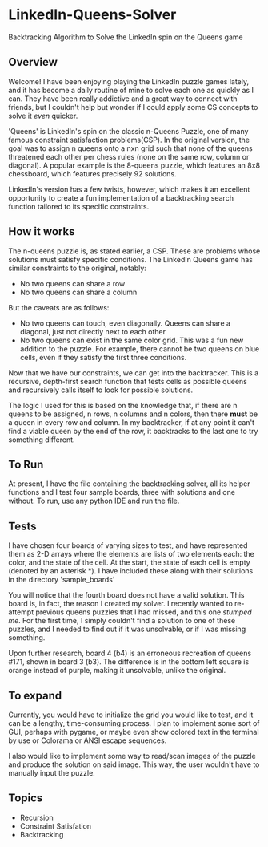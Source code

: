 # LinkedIn-Queens-Solver
Backtracking Algorithm to Solve the LinkedIn spin on the Queens game

## Overview
Welcome! I have been enjoying playing the LinkedIn puzzle games lately, and it has become a daily routine of mine to solve each one as quickly as I can. They have been really addictive and a great way to connect with friends, but I couldn't help but wonder if I could apply some CS concepts to solve it *even* quicker.

'Queens' is LinkedIn's spin on the classic n-Queens Puzzle, one of many famous constraint satisfaction problems(CSP). In the original version, the goal was to assign n queens onto a nxn grid such that none of the queens threatened each other per chess rules (none on the same row, column or diagonal). A popular example is the 8-queens puzzle, which features an 8x8 chessboard, which features precisely 92 solutions.

LinkedIn's version has a few twists, however, which makes it an excellent opportunity to create a fun implementation of a backtracking search function tailored to its specific constraints.

## How it works
The n-queens puzzle is, as stated earlier, a CSP. These are problems whose solutions must satisfy specific conditions. The LinkedIn Queens game has similar constraints to the original, notably:

- No two queens can share a row
- No two queens can share a column

But the caveats are as follows:

- No two queens can touch, even diagonally. Queens can share a diagonal, just not directly next to each other
- No two queens can exist in the same color grid. This was a fun new addition to the puzzle. For example, there cannot be two queens on blue cells, even if they satisfy the first three conditions.

Now that we have our constraints, we can get into the backtracker. This is a recursive, depth-first search function that tests cells as possible queens and recursively calls itself to look for possible solutions. 

The logic I used for this is based on the knowledge that, if there are n queens to be assigned, n rows, n columns and n colors, then there **must** be a queen in every row and column. In my backtracker, if at any point it can't find a viable queen by the end of the row, it backtracks to the last one to try something different.

## To Run
At present, I have the file containing the backtracking solver, all its helper functions and I test four sample boards, three with solutions and one without. To run, use any python IDE and run the file.

## Tests
I have chosen four boards of varying sizes to test, and have represented them as 2-D arrays where the elements are lists of two elements each: the color, and the state of the cell. At the start, the state of each cell is empty (denoted by an asterisk *). I have included these along with their solutions in the directory 'sample_boards'

You will notice that the fourth board does not have a valid solution. This board is, in fact, the reason I created my solver. I recently wanted to re-attempt previous queens puzzles that I had missed, and this one *stumped me*. For the first time, I simply couldn't find a solution to one of these puzzles, and I needed to find out if it was unsolvable, or if I was missing something.

Upon further research, board 4 (b4) is an erroneous recreation of queens #171, shown in board 3 (b3). The difference is in the bottom left square is orange instead of purple, making it unsolvable, unlike the original.

## To expand
Currently, you would have to initialize the grid you would like to test, and it can be a lengthy, time-consuming process. I plan to implement some sort of GUI, perhaps with pygame, or maybe even show colored text in the terminal by use or Colorama or ANSI escape sequences.

I also would like to implement some way to read/scan images of the puzzle and produce the solution on said image. This way, the user wouldn't have to manually input the puzzle.

## Topics
- Recursion
- Constraint Satisfation
- Backtracking
